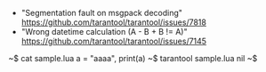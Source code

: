 - "Segmentation fault on msgpack decoding"
https://github.com/tarantool/tarantool/issues/7818
- "Wrong datetime calculation (A - B + B != A)"
https://github.com/tarantool/tarantool/issues/7145

~$ cat sample.lua
a = "aaaa",
print(a)
~$ tarantool sample.lua
nil
~$
